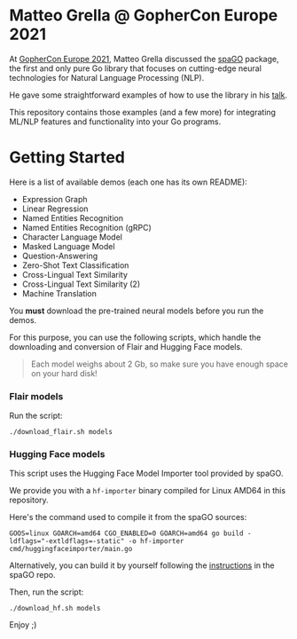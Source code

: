 # Matteo Grella @ GopherCon Europe 2021

At [GopherCon Europe 2021](https://gophercon.eu/), Matteo Grella discussed the [spaGO](https://github.com/nlpodyssey/spago/) package, the first and only pure Go library that focuses on cutting-edge neural technologies for Natural Language Processing (NLP).

He gave some straightforward examples of how to use the library in his [talk](https://gophercon.eu/schedule/#session-25).

This repository contains those examples (and a few more) for integrating ML/NLP features and functionality into your Go programs.

# Getting Started

Here is a list of available demos (each one has its own README):

- Expression Graph
- Linear Regression
- Named Entities Recognition
- Named Entities Recognition (gRPC)
- Character Language Model
- Masked Language Model
- Question-Answering
- Zero-Shot Text Classification
- Cross-Lingual Text Similarity
- Cross-Lingual Text Similarity (2)
- Machine Translation

You **must** download the pre-trained neural models before you run the demos.

For this purpose, you can use the following scripts, which handle the downloading and conversion of Flair and Hugging Face models.

> Each model weighs about 2 Gb, so make sure you have enough space on your hard disk!

### Flair models

Run the script:

```console
./download_flair.sh models
```

### Hugging Face models

This script uses the Hugging Face Model Importer tool provided by spaGO.

We provide you with a `hf-importer` binary compiled for Linux AMD64 in this repository.

Here's the command used to compile it from the spaGO sources:

```console
GOOS=linux GOARCH=amd64 CGO_ENABLED=0 GOARCH=amd64 go build -ldflags="-extldflags=-static" -o hf-importer cmd/huggingfaceimporter/main.go
```

Alternatively, you can build it by yourself following the [instructions](https://github.com/nlpodyssey/spago/tree/main/cmd/huggingfaceimporter) in the spaGO repo.

Then, run the script:

```console
./download_hf.sh models
```

Enjoy ;)

